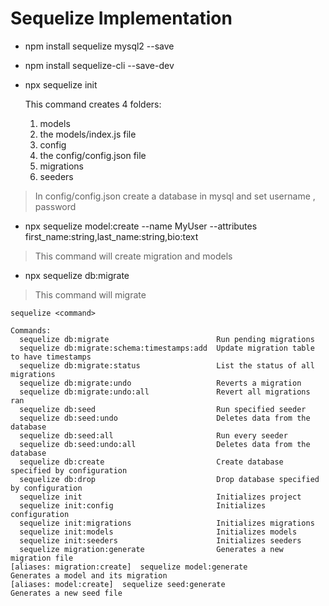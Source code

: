 # Sequelize Implementation

* npm install sequelize mysql2 --save
* npm install sequelize-cli --save-dev 

* npx sequelize init
  
  This command creates 4 folders:
    1. models
    2. the models/index.js file
    3. config
    4. the config/config.json file
    5. migrations
    6. seeders
   
> In config/config.json  create a database in mysql and set username , password

*  npx sequelize model:create --name MyUser --attributes first_name:string,last_name:string,bio:text
> This  command will create migration and models


* npx sequelize db:migrate
> This command will migrate 


```
sequelize <command>

Commands:
  sequelize db:migrate                        Run pending migrations
  sequelize db:migrate:schema:timestamps:add  Update migration table to have timestamps
  sequelize db:migrate:status                 List the status of all migrations
  sequelize db:migrate:undo                   Reverts a migration
  sequelize db:migrate:undo:all               Revert all migrations ran
  sequelize db:seed                           Run specified seeder
  sequelize db:seed:undo                      Deletes data from the database
  sequelize db:seed:all                       Run every seeder
  sequelize db:seed:undo:all                  Deletes data from the database
  sequelize db:create                         Create database specified by configuration
  sequelize db:drop                           Drop database specified by configuration
  sequelize init                              Initializes project
  sequelize init:config                       Initializes configuration
  sequelize init:migrations                   Initializes migrations
  sequelize init:models                       Initializes models
  sequelize init:seeders                      Initializes seeders
  sequelize migration:generate                Generates a new migration file                                                                                           [aliases: migration:create]  sequelize model:generate                    Generates a model and its migration                                                                                          [aliases: model:create]  sequelize seed:generate                     Generates a new seed file     
```